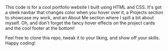 This code is for a cool portfolio website I built using HTML and CSS. It's got a sleek navbar that changes color when you hover over it, a Projects section to showcase my work, and an About Me section where I spill a bit about myself. Oh, and don't forget the fancy hover effects on the project cards and the cool footer at the bottom!

Feel free to clone this repo, tweak it to your liking, and show off your skills. Happy coding!
